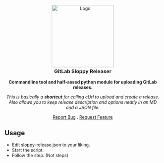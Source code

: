 <div align="center">
<a href="https://gitlab.com/shotwn/gitlab-sloopy-releaser/"  >
<img src="https://assets.gitlab-static.net/uploads/-/system/project/avatar/14304003/logo.png" alt="Logo" width="200" height="200" style="margin-bottom:-20px" />
</a>
<h3 align="center">GitLab Sloppy Releaser</h3>

**Commandline tool and half-assed python module for uploading GitLab releases.**

*This is basically a **shortcut** for calling cUrl to upload and create a release. Also allows you to keep release description and options neatly in an MD and a JSON file.*

<a href="https://gitlab.com/shotwn/gitlab-sloopy-releaser/issues">Report Bug</a>
.
<a href="https://gitlab.com/shotwn/gitlab-sloopy-releaser/issues">Request Feature</a>

</div>



## Usage
- Edit sloppy-release.json to your liking.
- Start the script.
- Follow the step. (Not steps)